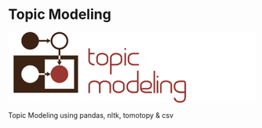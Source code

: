 # Topic Modeling

![Tweepy logo](/Assets/topicModelingLogo.jpg)

Topic Modeling using pandas, nltk, tomotopy & csv
